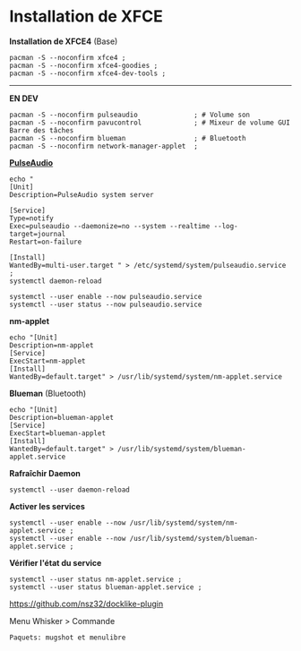 # Installation de XFCE

**Installation de XFCE4** (Base)
```
pacman -S --noconfirm xfce4 ;
pacman -S --noconfirm xfce4-goodies ;
pacman -S --noconfirm xfce4-dev-tools ;
```

---------------------------------------------------------------------------------------------
**EN DEV**
```
pacman -S --noconfirm pulseaudio              ; # Volume son
pacman -S --noconfirm pavucontrol             ; # Mixeur de volume GUI Barre des tâches
pacman -S --noconfirm blueman                 ; # Bluetooth
pacman -S --noconfirm network-manager-applet  ;
```


**[PulseAudio](https://rudd-o.com/linux-and-free-software/how-to-make-pulseaudio-run-once-at-boot-for-all-your-users)**
```
echo "
[Unit]
Description=PulseAudio system server

[Service]
Type=notify
Exec=pulseaudio --daemonize=no --system --realtime --log-target=journal
Restart=on-failure

[Install]
WantedBy=multi-user.target " > /etc/systemd/system/pulseaudio.service ; 
systemctl daemon-reload 

systemctl --user enable --now pulseaudio.service
systemctl --user status --now pulseaudio.service
```




**nm-applet**
```
echo "[Unit]
Description=nm-applet
[Service]
ExecStart=nm-applet
[Install]
WantedBy=default.target" > /usr/lib/systemd/system/nm-applet.service
```


**Blueman** (Bluetooth)
```
echo "[Unit]
Description=blueman-applet
[Service]
ExecStart=blueman-applet
[Install]
WantedBy=default.target" > /usr/lib/systemd/system/blueman-applet.service
```

**Rafraîchir Daemon**
```
systemctl --user daemon-reload
```

**Activer les services**
```
systemctl --user enable --now /usr/lib/systemd/system/nm-applet.service ;
systemctl --user enable --now /usr/lib/systemd/system/blueman-applet.service ;
```


**Vérifier l'état du service**
```
systemctl --user status nm-applet.service ;
systemctl --user status blueman-applet.service ;
```
https://github.com/nsz32/docklike-plugin


Menu Whisker > Commande 
```
Paquets: mugshot et menulibre
```
